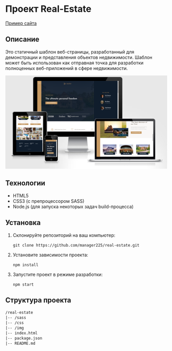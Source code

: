 # Проект Real-Estate
[Пример сайта](https://manager225.github.io/real-estate/)

## Описание
Это статичный шаблон веб-страницы, разработанный для демонстрации и представления объектов недвижимости. Шаблон может быть использован как отправная точка для разработки полноценных веб-приложений в сфере недвижимости.

![img-site](/img/real-estate.png)

## Технологии
- HTML5
- CSS3 (с препроцессором SASS)
- Node.js (для запуска некоторых задач build-процесса)

## Установка
1. Склонируйте репозиторий на ваш компьютер:
   ```shell
   git clone https://github.com/manager225/real-estate.git
2. Установите зависимости проекта:
   ```shell
   npm install
3. Запустите проект в режиме разработки:
   ```shell
   npm start

## Структура проекта
   ```plaintext
   /real-estate
   |-- /sass
   |-- /css
   |-- /img
   |-- index.html
   |-- package.json
   |-- README.md

